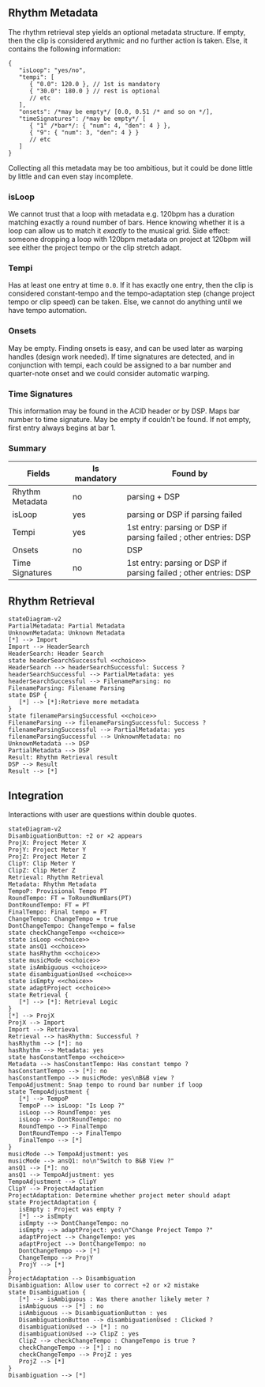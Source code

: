 ## Rhythm Metadata

The rhythm retrieval step yields an optional metadata structure. If empty, then the clip is considered arythmic and no further action is taken. Else, it contains the following information:

```jsonc
{
   "isLoop": "yes/no",
   "tempi": [
      { "0.0": 120.0 }, // 1st is mandatory
      { "30.0": 180.0 } // rest is optional
      // etc
   ],
   "onsets": /*may be empty*/ [0.0, 0.51 /* and so on */],
   "timeSignatures": /*may be empty*/ [
      { "1" /*bar*/: { "num": 4, "den": 4 } },
      { "9": { "num": 3, "den": 4 } }
      // etc
   ]
}
```

Collecting all this metadata may be too ambitious, but it could be done little by little and can even stay incomplete.

### isLoop

We cannot trust that a loop with metadata e.g. 120bpm has a duration matching exactly a round number of bars. Hence knowing whether it is a loop can allow us to match it _exactly_ to the musical grid. Side effect: someone dropping a loop with 120bpm metadata on project at 120bpm will see either the project tempo or the clip stretch adapt.

### Tempi

Has at least one entry at time `0.0`. If it has exactly one entry, then the clip is considered constant-tempo and the tempo-adaptation step (change project tempo or clip speed) can be taken. Else, we cannot do anything until we have tempo automation.

### Onsets

May be empty. Finding onsets is easy, and can be used later as warping handles (design work needed). If time signatures are detected, and in conjunction with tempi, each could be assigned to a bar number and quarter-note onset and we could consider automatic warping.

### Time Signatures

This information may be found in the ACID header or by DSP. Maps bar number to time signature. May be empty if couldn't be found. If not empty, first entry always begins at bar 1.

### Summary

| Fields          | Is mandatory | Found by                                                         |
| --------------- | ------------ | ---------------------------------------------------------------- |
| Rhythm Metadata | no           | parsing + DSP                                                    |
| isLoop          | yes          | parsing or DSP if parsing failed                                 |
| Tempi           | yes          | 1st entry: parsing or DSP if parsing failed ; other entries: DSP |
| Onsets          | no           | DSP                                                              |
| Time Signatures | no           | 1st entry: parsing or DSP if parsing failed ; other entries: DSP |

## Rhythm Retrieval

```mermaid
stateDiagram-v2
PartialMetadata: Partial Metadata
UnknownMetadata: Unknown Metadata
[*] --> Import
Import --> HeaderSearch
HeaderSearch: Header Search
state headerSearchSuccessful <<choice>>
HeaderSearch --> headerSearchSuccessful: Success ?
headerSearchSuccessful --> PartialMetadata: yes
headerSearchSuccessful --> FilenameParsing: no
FilenameParsing: Filename Parsing
state DSP {
   [*] --> [*]:Retrieve more metadata
}
state filenameParsingSuccessful <<choice>>
FilenameParsing --> filenameParsingSuccessful: Success ?
filenameParsingSuccessful --> PartialMetadata: yes
filenameParsingSuccessful --> UnknownMetadata: no
UnknownMetadata --> DSP
PartialMetadata --> DSP
Result: Rhythm Retrieval result
DSP --> Result
Result --> [*]
```

## Integration

Interactions with user are questions within double quotes.

```mermaid
stateDiagram-v2
DisambiguationButton: ÷2 or ×2 appears
ProjX: Project Meter X
ProjY: Project Meter Y
ProjZ: Project Meter Z
ClipY: Clip Meter Y
ClipZ: Clip Meter Z
Retrieval: Rhythm Retrieval
Metadata: Rhythm Metadata
TempoP: Provisional Tempo PT
RoundTempo: FT = ToRoundNumBars(PT)
DontRoundTempo: FT = PT
FinalTempo: Final tempo = FT
ChangeTempo: ChangeTempo = true
DontChangeTempo: ChangeTempo = false
state checkChangeTempo <<choice>>
state isLoop <<choice>>
state ansQ1 <<choice>>
state hasRhythm <<choice>>
state musicMode <<choice>>
state isAmbiguous <<choice>>
state disambiguationUsed <<choice>>
state isEmpty <<choice>>
state adaptProject <<choice>>
state Retrieval {
   [*] --> [*]: Retrieval Logic
}
[*] --> ProjX
ProjX --> Import
Import --> Retrieval
Retrieval --> hasRhythm: Successful ?
hasRhythm --> [*]: no
hasRhythm --> Metadata: yes
state hasConstantTempo <<choice>>
Metadata --> hasConstantTempo: Has constant tempo ?
hasConstantTempo --> [*]: no
hasConstantTempo --> musicMode: yes\nB&B view ?
TempoAdjustment: Snap tempo to round bar number if loop
state TempoAdjustment {
   [*] --> TempoP
   TempoP --> isLoop: "Is Loop ?"
   isLoop --> RoundTempo: yes
   isLoop --> DontRoundTempo: no
   RoundTempo --> FinalTempo
   DontRoundTempo --> FinalTempo
   FinalTempo --> [*]
}
musicMode --> TempoAdjustment: yes
musicMode --> ansQ1: no\n"Switch to B&B View ?"
ansQ1 --> [*]: no
ansQ1 --> TempoAdjustment: yes
TempoAdjustment --> ClipY
ClipY --> ProjectAdaptation
ProjectAdaptation: Determine whether project meter should adapt
state ProjectAdaptation {
   isEmpty : Project was empty ?
   [*] --> isEmpty
   isEmpty --> DontChangeTempo: no
   isEmpty --> adaptProject: yes\n"Change Project Tempo ?"
   adaptProject --> ChangeTempo: yes
   adaptProject --> DontChangeTempo: no
   DontChangeTempo --> [*]
   ChangeTempo --> ProjY
   ProjY --> [*]
}
ProjectAdaptation --> Disambiguation
Disambiguation: Allow user to correct ÷2 or ×2 mistake
state Disambiguation {
   [*] --> isAmbiguous : Was there another likely meter ?
   isAmbiguous --> [*] : no
   isAmbiguous --> DisambiguationButton : yes
   DisambiguationButton --> disambiguationUsed : Clicked ?
   disambiguationUsed --> [*] : no
   disambiguationUsed --> ClipZ : yes
   ClipZ --> checkChangeTempo : ChangeTempo is true ?
   checkChangeTempo --> [*] : no
   checkChangeTempo --> ProjZ : yes
   ProjZ --> [*]
}
Disambiguation --> [*]
```
